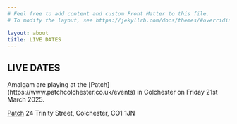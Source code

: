 ```yaml
---
# Feel free to add content and custom Front Matter to this file.
# To modify the layout, see https://jekyllrb.com/docs/themes/#overriding-theme-defaults

layout: about
title: LIVE DATES
---
```


<h2>LIVE DATES</h2>
Amalgam are playing at the [Patch](https://www.patchcolchester.co.uk/events) in Colchester on Friday 21st March 2025.

[Patch](https://www.patchcolchester.co.uk/events) 24 Trinity Street, Colchester, CO1 1JN